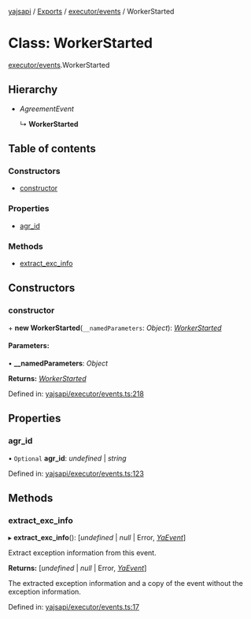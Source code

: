 [yajsapi](../README.md) / [Exports](../modules.md) / [executor/events](../modules/executor_events.md) / WorkerStarted

# Class: WorkerStarted

[executor/events](../modules/executor_events.md).WorkerStarted

## Hierarchy

* *AgreementEvent*

  ↳ **WorkerStarted**

## Table of contents

### Constructors

- [constructor](executor_events.workerstarted.md#constructor)

### Properties

- [agr\_id](executor_events.workerstarted.md#agr_id)

### Methods

- [extract\_exc\_info](executor_events.workerstarted.md#extract_exc_info)

## Constructors

### constructor

\+ **new WorkerStarted**(`__namedParameters`: *Object*): [*WorkerStarted*](executor_events.workerstarted.md)

#### Parameters:

• **__namedParameters**: *Object*

**Returns:** [*WorkerStarted*](executor_events.workerstarted.md)

Defined in: [yajsapi/executor/events.ts:218](https://github.com/golemfactory/yajsapi/blob/289a25a/yajsapi/executor/events.ts#L218)

## Properties

### agr\_id

• `Optional` **agr\_id**: *undefined* \| *string*

Defined in: [yajsapi/executor/events.ts:123](https://github.com/golemfactory/yajsapi/blob/289a25a/yajsapi/executor/events.ts#L123)

## Methods

### extract\_exc\_info

▸ **extract_exc_info**(): [*undefined* \| *null* \| Error, [*YaEvent*](executor_events.yaevent.md)]

Extract exception information from this event.

**Returns:** [*undefined* \| *null* \| Error, [*YaEvent*](executor_events.yaevent.md)]

The extracted exception information and a copy of the event without the exception information.

Defined in: [yajsapi/executor/events.ts:17](https://github.com/golemfactory/yajsapi/blob/289a25a/yajsapi/executor/events.ts#L17)
